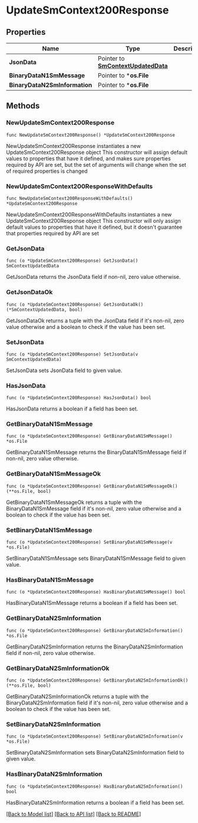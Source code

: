 # UpdateSmContext200Response

## Properties

Name | Type | Description | Notes
------------ | ------------- | ------------- | -------------
**JsonData** | Pointer to [**SmContextUpdatedData**](SmContextUpdatedData.md) |  | [optional] 
**BinaryDataN1SmMessage** | Pointer to ***os.File** |  | [optional] 
**BinaryDataN2SmInformation** | Pointer to ***os.File** |  | [optional] 

## Methods

### NewUpdateSmContext200Response

`func NewUpdateSmContext200Response() *UpdateSmContext200Response`

NewUpdateSmContext200Response instantiates a new UpdateSmContext200Response object
This constructor will assign default values to properties that have it defined,
and makes sure properties required by API are set, but the set of arguments
will change when the set of required properties is changed

### NewUpdateSmContext200ResponseWithDefaults

`func NewUpdateSmContext200ResponseWithDefaults() *UpdateSmContext200Response`

NewUpdateSmContext200ResponseWithDefaults instantiates a new UpdateSmContext200Response object
This constructor will only assign default values to properties that have it defined,
but it doesn't guarantee that properties required by API are set

### GetJsonData

`func (o *UpdateSmContext200Response) GetJsonData() SmContextUpdatedData`

GetJsonData returns the JsonData field if non-nil, zero value otherwise.

### GetJsonDataOk

`func (o *UpdateSmContext200Response) GetJsonDataOk() (*SmContextUpdatedData, bool)`

GetJsonDataOk returns a tuple with the JsonData field if it's non-nil, zero value otherwise
and a boolean to check if the value has been set.

### SetJsonData

`func (o *UpdateSmContext200Response) SetJsonData(v SmContextUpdatedData)`

SetJsonData sets JsonData field to given value.

### HasJsonData

`func (o *UpdateSmContext200Response) HasJsonData() bool`

HasJsonData returns a boolean if a field has been set.

### GetBinaryDataN1SmMessage

`func (o *UpdateSmContext200Response) GetBinaryDataN1SmMessage() *os.File`

GetBinaryDataN1SmMessage returns the BinaryDataN1SmMessage field if non-nil, zero value otherwise.

### GetBinaryDataN1SmMessageOk

`func (o *UpdateSmContext200Response) GetBinaryDataN1SmMessageOk() (**os.File, bool)`

GetBinaryDataN1SmMessageOk returns a tuple with the BinaryDataN1SmMessage field if it's non-nil, zero value otherwise
and a boolean to check if the value has been set.

### SetBinaryDataN1SmMessage

`func (o *UpdateSmContext200Response) SetBinaryDataN1SmMessage(v *os.File)`

SetBinaryDataN1SmMessage sets BinaryDataN1SmMessage field to given value.

### HasBinaryDataN1SmMessage

`func (o *UpdateSmContext200Response) HasBinaryDataN1SmMessage() bool`

HasBinaryDataN1SmMessage returns a boolean if a field has been set.

### GetBinaryDataN2SmInformation

`func (o *UpdateSmContext200Response) GetBinaryDataN2SmInformation() *os.File`

GetBinaryDataN2SmInformation returns the BinaryDataN2SmInformation field if non-nil, zero value otherwise.

### GetBinaryDataN2SmInformationOk

`func (o *UpdateSmContext200Response) GetBinaryDataN2SmInformationOk() (**os.File, bool)`

GetBinaryDataN2SmInformationOk returns a tuple with the BinaryDataN2SmInformation field if it's non-nil, zero value otherwise
and a boolean to check if the value has been set.

### SetBinaryDataN2SmInformation

`func (o *UpdateSmContext200Response) SetBinaryDataN2SmInformation(v *os.File)`

SetBinaryDataN2SmInformation sets BinaryDataN2SmInformation field to given value.

### HasBinaryDataN2SmInformation

`func (o *UpdateSmContext200Response) HasBinaryDataN2SmInformation() bool`

HasBinaryDataN2SmInformation returns a boolean if a field has been set.


[[Back to Model list]](../README.md#documentation-for-models) [[Back to API list]](../README.md#documentation-for-api-endpoints) [[Back to README]](../README.md)


